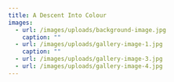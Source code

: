 ```yaml
---
title: A Descent Into Colour
images:
  - url: /images/uploads/background-image.jpg
    caption: ""
  - url: /images/uploads/gallery-image-1.jpg
    caption: ""
  - url: /images/uploads/gallery-image-3.jpg
  - url: /images/uploads/gallery-image-4.jpg
---
```

